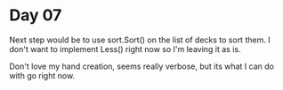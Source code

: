 # Day 07

Next step would be to use sort.Sort() on the list of decks to sort them. I don't want to implement Less() right now so I'm leaving it as is.

Don't love my hand creation, seems really verbose, but its what I can do with go right now.
